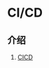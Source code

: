 # CI/CD

## 介绍

1. [CICD](https://stackify.com/what-is-cicd-whats-important-and-how-to-get-it-right/)
